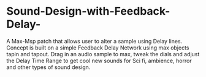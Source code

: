 # Sound-Design-with-Feedback-Delay-
A Max-Msp patch that allows user to alter a sample using Delay lines. Concept is built on a simple Feedback Delay Network using max objects tapin and tapout. Drag in an audio sample to max, tweak the dials and adjust the Delay Time Range to get cool new sounds for Sci fi, ambience, horror and other types of sound design.
